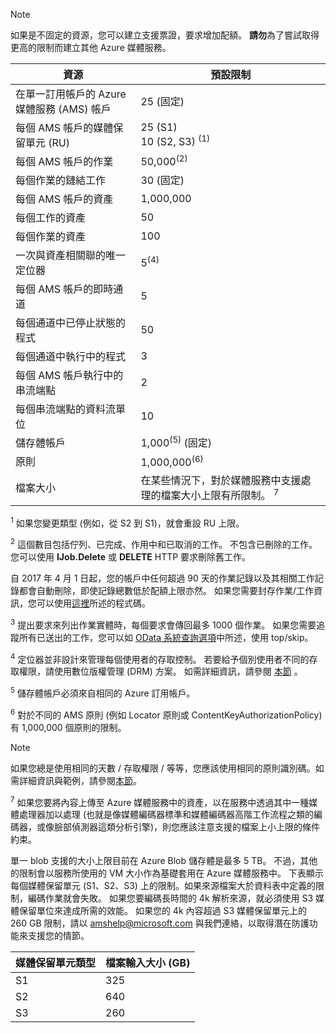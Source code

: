 >[!NOTE]
>如果是不固定的資源，您可以建立支援票證，要求增加配額。 **請勿**為了嘗試取得更高的限制而建立其他 Azure 媒體服務。

| 資源 | 預設限制 | 
| --- | --- | 
| 在單一訂用帳戶的 Azure 媒體服務 (AMS) 帳戶 | 25 (固定) |
| 每個 AMS 帳戶的媒體保留單元 (RU) |25 (S1)<br/>10 (S2, S3) <sup>(1)</sup> | 
| 每個 AMS 帳戶的作業 | 50,000<sup>(2)</sup> |
| 每個作業的鏈結工作 | 30 (固定) |
| 每個 AMS 帳戶的資產 | 1,000,000|
| 每個工作的資產 | 50 |
| 每個作業的資產 | 100 |
| 一次與資產相關聯的唯一定位器 | 5<sup>(4)</sup> |
| 每個 AMS 帳戶的即時通道  |5|
| 每個通道中已停止狀態的程式  |50|
| 每個通道中執行中的程式  |3|
| 每個 AMS 帳戶執行中的串流端點|2|
| 每個串流端點的資料流單位  |10 |
| 儲存體帳戶 | 1,000<sup>(5)</sup> (固定) |
| 原則 | 1,000,000<sup>(6)</sup> |
| 檔案大小| 在某些情況下，對於媒體服務中支援處理的檔案大小上限有所限制。 <sup>7</sup> |
  
<sup>1</sup> 如果您變更類型 (例如，從 S2 到 S1)，就會重設 RU 上限。

<sup>2</sup> 這個數目包括佇列、已完成、作用中和已取消的工作。 不包含已刪除的工作。 您可以使用 **IJob.Delete** 或 **DELETE** HTTP 要求刪除舊工作。

自 2017 年 4 月 1 日起，您的帳戶中任何超過 90 天的作業記錄以及其相關工作記錄都會自動刪除，即使記錄總數低於配額上限亦然。 如果您需要封存作業/工作資訊，您可以使用[這裡](../articles/media-services/media-services-dotnet-manage-entities.md)所述的程式碼。

<sup>3</sup> 提出要求來列出作業實體時，每個要求會傳回最多 1000 個作業。 如果您需要追蹤所有已送出的工作，您可以如 [OData 系統查詢選項](http://msdn.microsoft.com/library/gg309461.aspx)中所述，使用 top/skip。

<sup>4</sup> 定位器並非設計來管理每個使用者的存取控制。 若要給予個別使用者不同的存取權限，請使用數位版權管理 (DRM) 方案。 如需詳細資訊，請參閱 [本節](../articles/media-services/media-services-content-protection-overview.md) 。

<sup>5</sup> 儲存體帳戶必須來自相同的 Azure 訂用帳戶。

<sup>6</sup> 對於不同的 AMS 原則 (例如 Locator 原則或 ContentKeyAuthorizationPolicy) 有 1,000,000 個原則的限制。 

>[!NOTE]
> 如果您總是使用相同的天數 / 存取權限 / 等等，您應該使用相同的原則識別碼。如需詳細資訊與範例，請參閱[本節](../articles/media-services/media-services-dotnet-manage-entities.md#limit-access-policies)。

<sup>7</sup> 如果您要將內容上傳至 Azure 媒體服務中的資產，以在服務中透過其中一種媒體處理器加以處理 (也就是像媒體編碼器標準和媒體編碼器高階工作流程之類的編碼器，或像臉部偵測器這類分析引擎)，則您應該注意支援的檔案上小上限的條件約束。 

單一 blob 支援的大小上限目前在 Azure Blob 儲存體是最多 5 TB。 不過，其他的限制會以服務所使用的 VM 大小作為基礎套用在 Azure 媒體服務中。 下表顯示每個媒體保留單元 (S1、S2、S3) 上的限制。如果來源檔案大於資料表中定義的限制，編碼作業就會失敗。 如果您要編碼長時間的 4k 解析來源，就必須使用 S3 媒體保留單位來達成所需的效能。 如果您的 4k 內容超過 S3 媒體保留單元上的 260 GB 限制，請以 amshelp@microsoft.com 與我們連絡，以取得潛在防護功能來支援您的情節。

| 媒體保留單元類型 | 檔案輸入大小 (GB)| 
| --- | --- | 
|S1 | 325|
|S2 | 640|
|S3 | 260|
